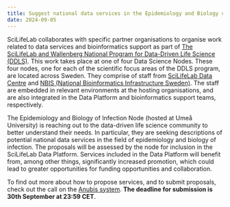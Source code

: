 ```yaml
---
title: Suggest national data services in the Epidemiology and Biology of Infection research area
date: 2024-09-05
---
```


SciLifeLab collaborates with specific partner organisations to organise work related to data services and bioinformatics support as part of [The SciLifeLab and Wallenberg National Program for Data-Driven Life Science (DDLS)](https://www.scilifelab.se/data-driven/). This work takes place at one of four Data Science Nodes. These four nodes, one for each of the scientific focus areas of the DDLS program, are located across Sweden. They comprise of staff from [SciLifeLab Data Centre](https://www.scilifelab.se/data/) and [NBIS (National Bioinformatics Infrastructure Sweden)](https://nbis.se/). The staff are embedded in relevant environments at the hosting organisations, and are also integrated in the Data Platform and bioinformatics support teams, respectively.

The Epidemiology and Biology of Infection Node (hosted at Umeå University) is reaching out to the data-driven life science community to better understand their needs. In particular, they are seeking descriptions of potential national data services in the field of epidemiology and biology of infection. The proposals will be assessed by the node for inclusion in the SciLifeLab Data Platform. Services included in the Data Platform will benefit from, among other things, significantly increased promotion, which could lead to greater opportunities for funding opportunities and collaboration.

To find out more about how to propose services, and to submit proposals, check out the call on the [Anubis system](https://anubis.scilifelab.se/call/EBI2024). **The deadline for submission is 30th September at 23:59 CET**.
